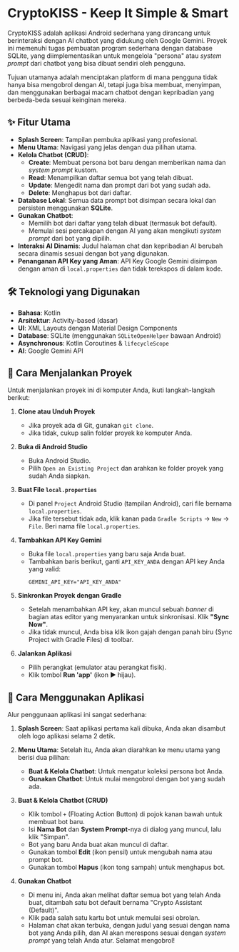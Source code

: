 # CryptoKISS - Keep It Simple & Smart

CryptoKISS adalah aplikasi Android sederhana yang dirancang untuk berinteraksi dengan AI chatbot yang didukung oleh Google Gemini. Proyek ini memenuhi tugas pembuatan program sederhana dengan database SQLite, yang diimplementasikan untuk mengelola "persona" atau *system prompt* dari chatbot yang bisa dibuat sendiri oleh pengguna.

Tujuan utamanya adalah menciptakan platform di mana pengguna tidak hanya bisa mengobrol dengan AI, tetapi juga bisa membuat, menyimpan, dan menggunakan berbagai macam chatbot dengan kepribadian yang berbeda-beda sesuai keinginan mereka.

## ✨ Fitur Utama

- **Splash Screen**: Tampilan pembuka aplikasi yang profesional.
- **Menu Utama**: Navigasi yang jelas dengan dua pilihan utama.
- **Kelola Chatbot (CRUD)**:
    - **Create**: Membuat persona bot baru dengan memberikan nama dan *system prompt* kustom.
    - **Read**: Menampilkan daftar semua bot yang telah dibuat.
    - **Update**: Mengedit nama dan prompt dari bot yang sudah ada.
    - **Delete**: Menghapus bot dari daftar.
- **Database Lokal**: Semua data prompt bot disimpan secara lokal dan persisten menggunakan **SQLite**.
- **Gunakan Chatbot**:
    - Memilih bot dari daftar yang telah dibuat (termasuk bot default).
    - Memulai sesi percakapan dengan AI yang akan mengikuti *system prompt* dari bot yang dipilih.
- **Interaksi AI Dinamis**: Judul halaman chat dan kepribadian AI berubah secara dinamis sesuai dengan bot yang digunakan.
- **Penanganan API Key yang Aman**: API Key Google Gemini disimpan dengan aman di `local.properties` dan tidak terekspos di dalam kode.

## 🛠️ Teknologi yang Digunakan

- **Bahasa**: Kotlin
- **Arsitektur**: Activity-based (dasar)
- **UI**: XML Layouts dengan Material Design Components
- **Database**: SQLite (menggunakan `SQLiteOpenHelper` bawaan Android)
- **Asynchronous**: Kotlin Coroutines & `lifecycleScope`
- **AI**: Google Gemini API

## 🚀 Cara Menjalankan Proyek

Untuk menjalankan proyek ini di komputer Anda, ikuti langkah-langkah berikut:

1.  **Clone atau Unduh Proyek**
    -   Jika proyek ada di Git, gunakan `git clone`.
    -   Jika tidak, cukup salin folder proyek ke komputer Anda.

2.  **Buka di Android Studio**
    -   Buka Android Studio.
    -   Pilih `Open an Existing Project` dan arahkan ke folder proyek yang sudah Anda siapkan.

3.  **Buat File `local.properties`**
    -   Di panel `Project` Android Studio (tampilan Android), cari file bernama `local.properties`.
    -   Jika file tersebut tidak ada, klik kanan pada `Gradle Scripts` -> `New` -> `File`. Beri nama file `local.properties`.

4.  **Tambahkan API Key Gemini**
    -   Buka file `local.properties` yang baru saja Anda buat.
    -   Tambahkan baris berikut, ganti `API_KEY_ANDA` dengan API key Anda yang valid:
        ```properties
        GEMINI_API_KEY="API_KEY_ANDA"
        ```

5.  **Sinkronkan Proyek dengan Gradle**
    -   Setelah menambahkan API key, akan muncul sebuah *banner* di bagian atas editor yang menyarankan untuk sinkronisasi. Klik **"Sync Now"**.
    -   Jika tidak muncul, Anda bisa klik ikon gajah dengan panah biru (Sync Project with Gradle Files) di toolbar.

6.  **Jalankan Aplikasi**
    -   Pilih perangkat (emulator atau perangkat fisik).
    -   Klik tombol **Run 'app'** (ikon ► hijau).

## 📖 Cara Menggunakan Aplikasi

Alur penggunaan aplikasi ini sangat sederhana:

1.  **Splash Screen**: Saat aplikasi pertama kali dibuka, Anda akan disambut oleh logo aplikasi selama 2 detik.

2.  **Menu Utama**: Setelah itu, Anda akan diarahkan ke menu utama yang berisi dua pilihan:
    -   **Buat & Kelola Chatbot**: Untuk mengatur koleksi persona bot Anda.
    -   **Gunakan Chatbot**: Untuk mulai mengobrol dengan bot yang sudah ada.

3.  **Buat & Kelola Chatbot (CRUD)**
    -   Klik tombol `+` (Floating Action Button) di pojok kanan bawah untuk membuat bot baru.
    -   Isi **Nama Bot** dan **System Prompt**-nya di dialog yang muncul, lalu klik "Simpan".
    -   Bot yang baru Anda buat akan muncul di daftar.
    -   Gunakan tombol **Edit** (ikon pensil) untuk mengubah nama atau prompt bot.
    -   Gunakan tombol **Hapus** (ikon tong sampah) untuk menghapus bot.

4.  **Gunakan Chatbot**
    -   Di menu ini, Anda akan melihat daftar semua bot yang telah Anda buat, ditambah satu bot default bernama "Crypto Assistant (Default)".
    -   Klik pada salah satu kartu bot untuk memulai sesi obrolan.
    -   Halaman chat akan terbuka, dengan judul yang sesuai dengan nama bot yang Anda pilih, dan AI akan merespons sesuai dengan *system prompt* yang telah Anda atur. Selamat mengobrol!
